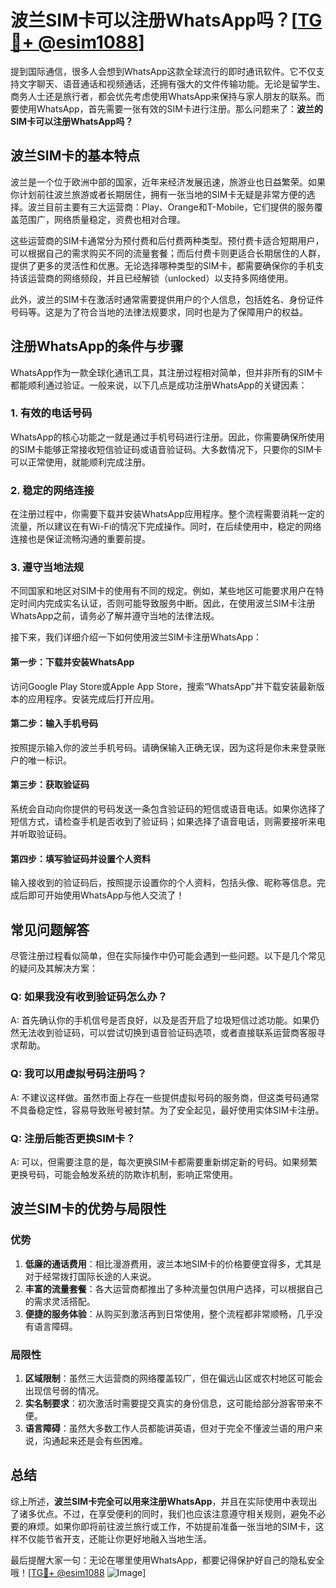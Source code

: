 # 波兰SIM卡可以注册WhatsApp吗？[[TG💪+ @esim1088](https://t.me/s/esim1088)]

提到国际通信，很多人会想到WhatsApp这款全球流行的即时通讯软件。它不仅支持文字聊天、语音通话和视频通话，还拥有强大的文件传输功能。无论是留学生、商务人士还是旅行者，都会优先考虑使用WhatsApp来保持与家人朋友的联系。而要使用WhatsApp，首先需要一张有效的SIM卡进行注册。那么问题来了：**波兰的SIM卡可以注册WhatsApp吗？**

## 波兰SIM卡的基本特点

波兰是一个位于欧洲中部的国家，近年来经济发展迅速，旅游业也日益繁荣。如果你计划前往波兰旅游或者长期居住，拥有一张当地的SIM卡无疑是非常方便的选择。波兰目前主要有三大运营商：Play、Orange和T-Mobile，它们提供的服务覆盖范围广，网络质量稳定，资费也相对合理。

这些运营商的SIM卡通常分为预付费和后付费两种类型。预付费卡适合短期用户，可以根据自己的需求购买不同的流量套餐；而后付费卡则更适合长期居住的人群，提供了更多的灵活性和优惠。无论选择哪种类型的SIM卡，都需要确保你的手机支持该运营商的网络频段，并且已经解锁（unlocked）以支持多网络使用。

此外，波兰的SIM卡在激活时通常需要提供用户的个人信息，包括姓名、身份证件号码等。这是为了符合当地的法律法规要求，同时也是为了保障用户的权益。

## 注册WhatsApp的条件与步骤

WhatsApp作为一款全球化通讯工具，其注册过程相对简单，但并非所有的SIM卡都能顺利通过验证。一般来说，以下几点是成功注册WhatsApp的关键因素：

### 1. **有效的电话号码**
   WhatsApp的核心功能之一就是通过手机号码进行注册。因此，你需要确保所使用的SIM卡能够正常接收短信验证码或语音验证码。大多数情况下，只要你的SIM卡可以正常使用，就能顺利完成注册。

### 2. **稳定的网络连接**
   在注册过程中，你需要下载并安装WhatsApp应用程序。整个流程需要消耗一定的流量，所以建议在有Wi-Fi的情况下完成操作。同时，在后续使用中，稳定的网络连接也是保证流畅沟通的重要前提。

### 3. **遵守当地法规**
   不同国家和地区对SIM卡的使用有不同的规定。例如，某些地区可能要求用户在特定时间内完成实名认证，否则可能导致服务中断。因此，在使用波兰SIM卡注册WhatsApp之前，请务必了解并遵守当地的法律法规。

接下来，我们详细介绍一下如何使用波兰SIM卡注册WhatsApp：

#### 第一步：下载并安装WhatsApp
访问Google Play Store或Apple App Store，搜索“WhatsApp”并下载安装最新版本的应用程序。安装完成后打开应用。

#### 第二步：输入手机号码
按照提示输入你的波兰手机号码。请确保输入正确无误，因为这将是你未来登录账户的唯一标识。

#### 第三步：获取验证码
系统会自动向你提供的号码发送一条包含验证码的短信或语音电话。如果你选择了短信方式，请检查手机是否收到了验证码；如果选择了语音电话，则需要接听来电并听取验证码。

#### 第四步：填写验证码并设置个人资料
输入接收到的验证码后，按照提示设置你的个人资料，包括头像、昵称等信息。完成后即可开始使用WhatsApp与他人交流了！

## 常见问题解答

尽管注册过程看似简单，但在实际操作中仍可能会遇到一些问题。以下是几个常见的疑问及其解决方案：

### Q: 如果我没有收到验证码怎么办？
A: 首先确认你的手机信号是否良好，以及是否开启了垃圾短信过滤功能。如果仍然无法收到验证码，可以尝试切换到语音验证码选项，或者直接联系运营商客服寻求帮助。

### Q: 我可以用虚拟号码注册吗？
A: 不建议这样做。虽然市面上存在一些提供虚拟号码的服务商，但这类号码通常不具备稳定性，容易导致账号被封禁。为了安全起见，最好使用实体SIM卡注册。

### Q: 注册后能否更换SIM卡？
A: 可以，但需要注意的是，每次更换SIM卡都需要重新绑定新的号码。如果频繁更换号码，可能会触发系统的防欺诈机制，影响正常使用。

## 波兰SIM卡的优势与局限性

### 优势
1. **低廉的通话费用**：相比漫游费用，波兰本地SIM卡的价格要便宜得多，尤其是对于经常拨打国际长途的人来说。
2. **丰富的流量套餐**：各大运营商都推出了多种流量包供用户选择，可以根据自己的需求灵活搭配。
3. **便捷的服务体验**：从购买到激活再到日常使用，整个流程都非常顺畅，几乎没有语言障碍。

### 局限性
1. **区域限制**：虽然三大运营商的网络覆盖较广，但在偏远山区或农村地区可能会出现信号弱的情况。
2. **实名制要求**：初次激活时需要提交真实的身份信息，这可能给部分游客带来不便。
3. **语言障碍**：虽然大多数工作人员都能讲英语，但对于完全不懂波兰语的用户来说，沟通起来还是会有些困难。

## 总结

综上所述，**波兰SIM卡完全可以用来注册WhatsApp**，并且在实际使用中表现出了诸多优点。不过，在享受便利的同时，我们也应该注意遵守相关规则，避免不必要的麻烦。如果你即将前往波兰旅行或工作，不妨提前准备一张当地的SIM卡，这样不仅能节省开支，还能让你更好地融入当地生活。

最后提醒大家一句：无论在哪里使用WhatsApp，都要记得保护好自己的隐私安全哦！[[TG💪+ @esim1088](https://t.me/s/esim1088) ![Image](https://i.postimg.cc/4NQfJmqS/Snipaste-2025-05-13-00-14-12.png)]